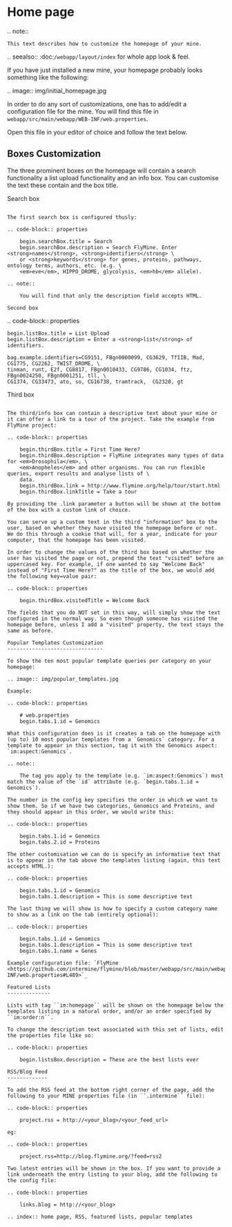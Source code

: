Home page
=========

.. note::
    
    This text describes how to customize the homepage of your mine.

.. seealso:: :doc:`/webapp/layout/index` for whole app look & feel.

If you have just installed a new mine, your homepage probably looks something like the following:

.. image:: img/initial_homepage.jpg

In order to do any sort of customizations, one has to add/edit a configuration file for the mine. You will find this file in ``webapp/src/main/webapp/WEB-INF/web.properties``.

Open this file in your editor of choice and follow the text below.

Boxes Customization
-------------------

The three prominent boxes on the homepage will contain a search functionality a list upload functionality and an info box. You can customise the text these contain and the box title. 

Search box
~~~~~~~~~~~~~~

The first search box is configured thusly:

.. code-block:: properties

    begin.searchBox.title = Search
    begin.searchBox.description = Search FlyMine. Enter <strong>names</strong>, <strong>identifiers</strong> \
    or <strong>keywords</strong> for genes, proteins, pathways, ontology terms, authors, etc. (e.g. \
    <em>eve</em>, HIPPO_DROME, glycolysis, <em>hb</em> allele).

.. note::
    
    You will find that only the description field accepts HTML.

Second box
~~~~~~~~~~~~~~

.. code-block:: properties

    begin.listBox.title = List Upload
    begin.listBox.description = Enter a <strong>list</strong> of identifiers.

    bag.example.identifiers=CG9151, FBgn0000099, CG3629, TfIIB, Mad, CG1775, CG2262, TWIST_DROME, \
    tinman, runt, E2f, CG8817, FBgn0010433, CG9786, CG1034, ftz, FBgn0024250, FBgn0001251, tll, \
    CG1374, CG33473, ato, so, CG16738, tramtrack,  CG2328, gt


Third box
~~~~~~~~~~~~~~

The third/info box can contain a descriptive text about your mine or it can offer a link to a tour of the project. Take the example from FlyMine project:

.. code-block:: properties

    begin.thirdBox.title = First Time Here?
    begin.thirdBox.description = FlyMine integrates many types of data for <em>Drosophila</em>, \
    <em>Anopheles</em> and other organisms. You can run flexible queries, export results and analyse lists of \
    data.
    begin.thirdBox.link = http://www.flymine.org/help/tour/start.html
    begin.thirdBox.linkTitle = Take a tour

By providing the .link parameter a button will be shown at the bottom of the box with a custom link of choice.

You can serve up a custom text in the third "information" box to the user, based on whether they have visited the homepage before or not. We do this through a cookie that will, for a year, indicate for your computer, that the homepage has been visited.

In order to change the values of the third box based on whether the user has visited the page or not, prepend the text "visited" before an uppercased key. For example, if one wanted to say "Welcome Back" instead of "First Time Here?" as the title of the box, we would add the following key=value pair:

.. code-block:: properties

    begin.thirdBox.visitedTitle = Welcome Back

The fields that you do NOT set in this way, will simply show the text configured in the normal way. So even though someone has visited the homepage before, unless I add a "visited" property, the text stays the same as before.

Popular Templates Customization
-------------------------------

To show the ten most popular template queries per category on your homepage:

.. image:: img/popular_templates.jpg

Example:

.. code-block:: properties

    # web.properties
    begin.tabs.1.id = Genomics

What this configuration does is it creates a tab on the homepage with (up to) 10 most popular templates from a `Genomics` category. For a template to appear in this section, tag it with the Genomics aspect: `im:aspect:Genomics`. 

.. note::

    The tag you apply to the template (e.g. `im:aspect:Genomics`) must match the value of the `id` attribute (e.g. `begin.tabs.1.id = Genomics`).

The number in the config key specifies the order in which we want to show them. So if we have two categories, Genomics and Proteins, and they should appear in this order, we would write this:

.. code-block:: properties

    begin.tabs.1.id = Genomics
    begin.tabs.2.id = Proteins

The other customisation we can do is specify an informative text that is to appear in the tab above the templates listing (again, this text accepts HTML.):

.. code-block:: properties

    begin.tabs.1.id = Genomics
    begin.tabs.1.description = This is some descriptive text

The last thing we will show is how to specify a custom category name to show as a link on the tab (entirely optional):

.. code-block:: properties

    begin.tabs.1.id = Genomics
    begin.tabs.1.description = This is some descriptive text
    begin.tabs.1.name = Genes

Example configuration file: `FlyMine <https://github.com/intermine/flymine/blob/master/webapp/src/main/webapp/WEB-INF/web.properties#L489>`_ 

Featured Lists
--------------

Lists with tag ``im:homepage`` will be shown on the homepage below the templates listing in a natural order, and/or an order specified by ``im:order:n``.

To change the description text associated with this set of lists, edit the properties file like so:

.. code-block:: properties

    begin.listsBox.description = These are the best lists ever

RSS/Blog Feed
-------------

To add the RSS feed at the bottom right corner of the page, add the following to your MINE properties file (in ``.intermine`` file):

.. code-block:: properties

    project.rss = http://<your_blog>/<your_feed_url>

eg:

.. code-block:: properties

    project.rss=http://blog.flymine.org/?feed=rss2

Two latest entries will be shown in the box. If you want to provide a link underneath the entry listing to your blog, add the following to the config file:

.. code-block:: properties

    links.blog = http://<your_blog>

.. index:: home page, RSS, featured lists, popular templates
